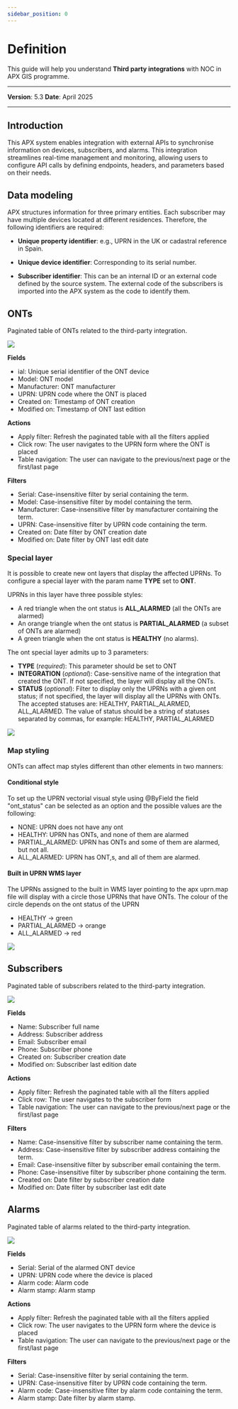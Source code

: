 ```yaml
---
sidebar_position: 0
---
```

# Definition

This guide will help you understand **Third party integrations** with NOC in APX GIS programme.

------------

**Version**: 5.3
**Date**: April 2025

------------
## **Introduction**

This APX system enables integration with external APIs to synchronise information on devices, subscribers, and alarms. This integration streamlines real-time management and monitoring, allowing users to configure API calls by defining endpoints, headers, and parameters based on their needs.

## **Data modeling**

APX structures information for three primary entities. Each subscriber may have multiple devices located at different residences. Therefore, the following identifiers are required:

* **Unique property identifier**: e.g., UPRN in the UK or cadastral reference in Spain.

* **Unique device identifier**: Corresponding to its serial number.

* **Subscriber identifier**: This can be an internal ID or an external code defined by the source system. The external code of the subscribers is imported into the APX system as the code to identify them.

## ONTs

Paginated table of ONTs related to the third-party integration.

![](/img/Third-party-integrations/thirdPI-screens11.png)

**Fields**

* ial: Unique serial identifier of the ONT device
* Model: ONT model
* Manufacturer: ONT manufacturer
* UPRN: UPRN code where the ONT is placed
* Created on: Timestamp of ONT creation
* Modified on: Timestamp of ONT last edition

**Actions**

* Apply filter: Refresh the paginated table with all the filters applied
* Click row: The user navigates to the UPRN form where the ONT is placed
* Table navigation: The user can navigate to the previous/next page or the first/last page

**Filters**

* Serial: Case-insensitive filter by serial containing the term.
* Model: Case-insensitive filter by model containing the term.
* Manufacturer: Case-insensitive filter by manufacturer containing the term.
* UPRN: Case-insensitive filter by UPRN code containing the term.
* Created on: Date filter by ONT creation date
* Modified on: Date filter by ONT last edit date

### Special layer

It is possible to create new ont layers that display the affected UPRNs.
To configure a special layer with the param name **TYPE** set to **ONT**. 

UPRNs in this layer have three possible styles: 

* A red triangle when the ont status is **ALL_ALARMED** (all the ONTs are alarmed)
* An orange triangle when the ont status is **PARTIAL_ALARMED** (a subset of ONTs are alarmed)
* A green triangle when the ont status is **HEALTHY** (no alarms). 

The ont special layer admits up to 3 parameters:

* **TYPE** (_required_): This parameter should be set to ONT
* **INTEGRATION** (_optional_): Case-sensitive name of the integration that created the ONT. If not specified, the layer will display all the ONTs.
* **STATUS** (_optional_): Filter to display only the UPRNs with a given ont status; if not specified, the layer will display all the UPRNs with ONTs. The accepted statuses are: HEALTHY, PARTIAL_ALARMED, ALL_ALARMED. The value of status should be a string of statuses separated by commas, for example: HEALTHY, PARTIAL_ALARMED

![](/img/Third-party-integrations/thirdPI-screens14.png)

### Map styling

ONTs can affect map styles different than other elements in two manners:

#### Conditional style

To set up the UPRN vectorial visual style using @ByField the field "ont_status" can be selected as an option and the possible values are the following:

* NONE: UPRN does not have any ont
* HEALTHY: UPRN has ONTs, and none of them are alarmed
* PARTIAL_ALARMED: UPRN has ONTs and some of them are alarmed, but not all.
* ALL_ALARMED: UPRN has ONT,s, and all of them are alarmed.

#### Built in UPRN WMS layer

The UPRNs assigned to the built in WMS layer pointing to the apx uprn.map file will display with a circle those UPRNs that have ONTs. The colour of the circle depends on the ont status of the UPRN

* HEALTHY → green
* PARTIAL_ALARMED → orange
* ALL_ALARMED → red

![](/img/Third-party-integrations/thirdPI-screens16.png)

## Subscribers

Paginated table of subscribers related to the third-party integration.

![](/img/Third-party-integrations/thirdPI-screens12.png)

**Fields**

* Name: Subscriber full name
* Address: Subscriber address
* Email: Subscriber email
* Phone: Subscriber phone
* Created on: Subscriber creation date
* Modified on: Subscriber last edition date

**Actions**

* Apply filter: Refresh the paginated table with all the filters applied
* Click row: The user navigates to the subscriber form
* Table navigation: The user can navigate to the previous/next page or the first/last page

**Filters**

* Name: Case-insensitive filter by subscriber name containing the term.
* Address: Case-insensitive filter by subscriber address containing the term.
* Email: Case-insensitive filter by subscriber email containing the term.
* Phone: Case-insensitive filter by subscriber phone containing the term.
* Created on: Date filter by subscriber creation date
* Modified on: Date filter by subscriber last edit date

## Alarms

Paginated table of alarms related to the third-party integration.

![](/img/Third-party-integrations/thirdPI-screens13.png)

**Fields**

* Serial: Serial of the alarmed ONT device
* UPRN: UPRN code where the device is placed
* Alarm code: Alarm code
* Alarm stamp: Alarm stamp

**Actions**

* Apply filter: Refresh the paginated table with all the filters applied
* Click row: The user navigates to the UPRN form where the device is placed
* Table navigation: The user can navigate to the previous/next page or the first/last page

**Filters**

* Serial: Case-insensitive filter by serial containing the term.
* UPRN: Case-insensitive filter by UPRN code containing the term.
* Alarm code: Case-insensitive filter by alarm code containing the term.
* Alarm stamp: Date filter by alarm stamp.